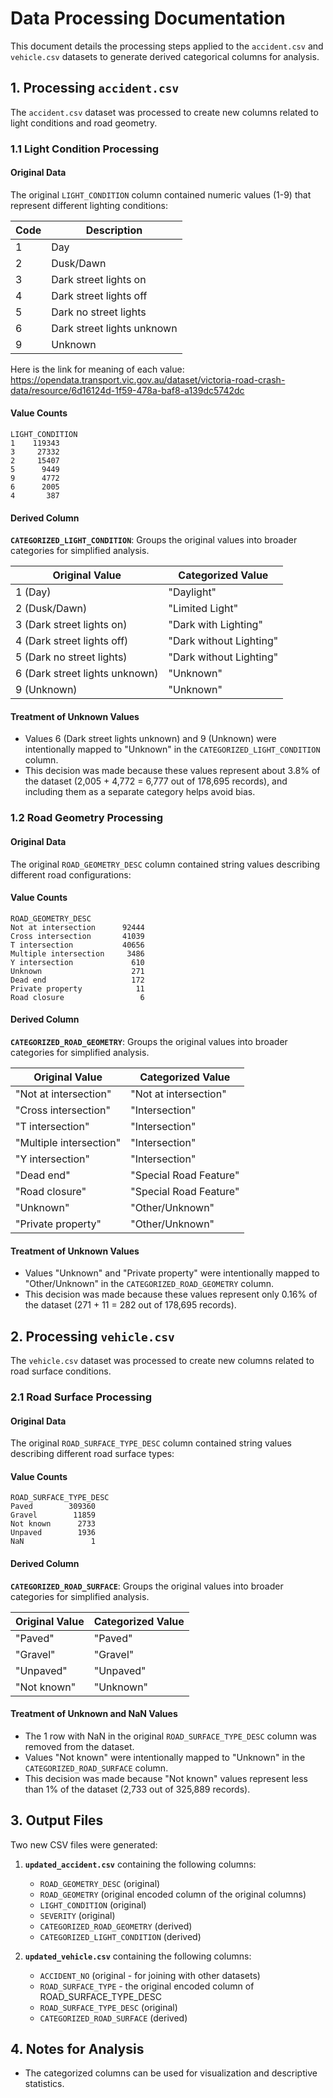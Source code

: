 # Data Processing Documentation

This document details the processing steps applied to the `accident.csv` and `vehicle.csv` datasets to generate derived categorical columns for analysis.

## 1. Processing `accident.csv`

The `accident.csv` dataset was processed to create new columns related to light conditions and road geometry.

### 1.1 Light Condition Processing

#### Original Data
The original `LIGHT_CONDITION` column contained numeric values (1-9) that represent different lighting conditions:

| Code | Description |
|------|-------------|
| 1 | Day |
| 2 | Dusk/Dawn |
| 3 | Dark street lights on |
| 4 | Dark street lights off |
| 5 | Dark no street lights |
| 6 | Dark street lights unknown |
| 9 | Unknown |

Here is the link for meaning of each value: https://opendata.transport.vic.gov.au/dataset/victoria-road-crash-data/resource/6d16124d-1f59-478a-baf8-a139dc5742dc 

#### Value Counts
```
LIGHT_CONDITION
1    119343
3     27332
2     15407
5      9449
9      4772
6      2005
4       387
```

#### Derived Column

**`CATEGORIZED_LIGHT_CONDITION`**: Groups the original values into broader categories for simplified analysis.

| Original Value | Categorized Value        |
|----------------|-------------------------|
| 1 (Day)        | "Daylight"              |
| 2 (Dusk/Dawn)  | "Limited Light"         |
| 3 (Dark street lights on) | "Dark with Lighting" |
| 4 (Dark street lights off) | "Dark without Lighting" |
| 5 (Dark no street lights)  | "Dark without Lighting" |
| 6 (Dark street lights unknown) | "Unknown" |
| 9 (Unknown)    | "Unknown"               |

#### Treatment of Unknown Values

- Values 6 (Dark street lights unknown) and 9 (Unknown) were intentionally mapped to "Unknown" in the `CATEGORIZED_LIGHT_CONDITION` column.
- This decision was made because these values represent about 3.8% of the dataset (2,005 + 4,772 = 6,777 out of 178,695 records), and including them as a separate category helps avoid bias.

### 1.2 Road Geometry Processing

#### Original Data
The original `ROAD_GEOMETRY_DESC` column contained string values describing different road configurations:

#### Value Counts
```
ROAD_GEOMETRY_DESC
Not at intersection      92444
Cross intersection       41039
T intersection           40656
Multiple intersection     3486
Y intersection             610
Unknown                    271
Dead end                   172
Private property            11
Road closure                 6
```

#### Derived Column

**`CATEGORIZED_ROAD_GEOMETRY`**: Groups the original values into broader categories for simplified analysis.

| Original Value           | Categorized Value         |
|--------------------------|--------------------------|
| "Not at intersection"    | "Not at intersection"    |
| "Cross intersection"     | "Intersection"           |
| "T intersection"         | "Intersection"           |
| "Multiple intersection"  | "Intersection"           |
| "Y intersection"         | "Intersection"           |
| "Dead end"               | "Special Road Feature"   |
| "Road closure"           | "Special Road Feature"   |
| "Unknown"                | "Other/Unknown"          |
| "Private property"       | "Other/Unknown"          |

#### Treatment of Unknown Values

- Values "Unknown" and "Private property" were intentionally mapped to "Other/Unknown" in the `CATEGORIZED_ROAD_GEOMETRY` column.
- This decision was made because these values represent only 0.16% of the dataset (271 + 11 = 282 out of 178,695 records).

## 2. Processing `vehicle.csv`

The `vehicle.csv` dataset was processed to create new columns related to road surface conditions.

### 2.1 Road Surface Processing

#### Original Data
The original `ROAD_SURFACE_TYPE_DESC` column contained string values describing different road surface types:

#### Value Counts
```
ROAD_SURFACE_TYPE_DESC
Paved        309360
Gravel        11859
Not known      2733
Unpaved        1936
NaN               1
```

#### Derived Column

**`CATEGORIZED_ROAD_SURFACE`**: Groups the original values into broader categories for simplified analysis.

| Original Value | Categorized Value |
|----------------|------------------|
| "Paved"        | "Paved"          |
| "Gravel"       | "Gravel"         |
| "Unpaved"      | "Unpaved"        |
| "Not known"    | "Unknown"        |

#### Treatment of Unknown and NaN Values

- The 1 row with NaN in the original `ROAD_SURFACE_TYPE_DESC` column was removed from the dataset.
- Values "Not known" were intentionally mapped to "Unknown" in the `CATEGORIZED_ROAD_SURFACE` column.
- This decision was made because "Not known" values represent less than 1% of the dataset (2,733 out of 325,889 records).

## 3. Output Files

Two new CSV files were generated:

1. **`updated_accident.csv`** containing the following columns:
   - `ROAD_GEOMETRY_DESC` (original)
   - `ROAD_GEOMETRY` (original encoded column of the original columns)
   - `LIGHT_CONDITION` (original)
   - `SEVERITY` (original)
   - `CATEGORIZED_ROAD_GEOMETRY` (derived)
   - `CATEGORIZED_LIGHT_CONDITION` (derived)

2. **`updated_vehicle.csv`** containing the following columns:
   - `ACCIDENT_NO` (original - for joining with other datasets)
   - `ROAD_SURFACE_TYPE` - the original encoded column of ROAD_SURFACE_TYPE_DESC
   - `ROAD_SURFACE_TYPE_DESC` (original)
   - `CATEGORIZED_ROAD_SURFACE` (derived)

## 4. Notes for Analysis

- The categorized columns can be used for visualization and descriptive statistics.